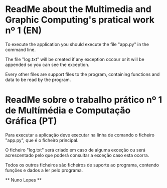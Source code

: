 # ReadMe about the Multimedia and Graphic Computing's pratical work nº 1 (EN)

To execute the application you should execute the file "app.py" in the command line.

The file "log.txt" will be created if any exception occour or it will be appended so you can see the exception.

Every other files are support files to the program, containing functions and data to be read by the program.

# ReadMe sobre o trabalho prático nº 1 de Multímédia e Computação Gráfica (PT)

Para executar a aplicação deve executar na linha de comando o ficheiro "app.py",
que é o ficheiro principal.

O ficheiro "log.txt" será criado em caso de alguma exceção ou será acrescentado pelo que poderá
consultar a exceção caso esta ocorra.

Todos os outros ficheiros são ficheiros de suporte ao programa, contendo funções e dados a ler
pelo programa.

** Nuno Lopes **